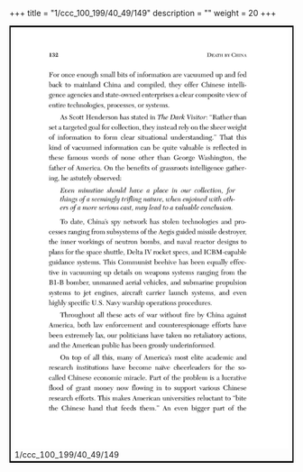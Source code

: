 +++
title = "1/ccc_100_199/40_49/149"
description = ""
weight = 20
+++

<table style="border:2px solid black;max-width:800px;max-height:800px;" 
><tr><td><img class="center-fit-jpg"
src="/jpg_/out_jpg_dbc_149.jpg"  >1/ccc_100_199/40_49/149</img></td></tr></table>
